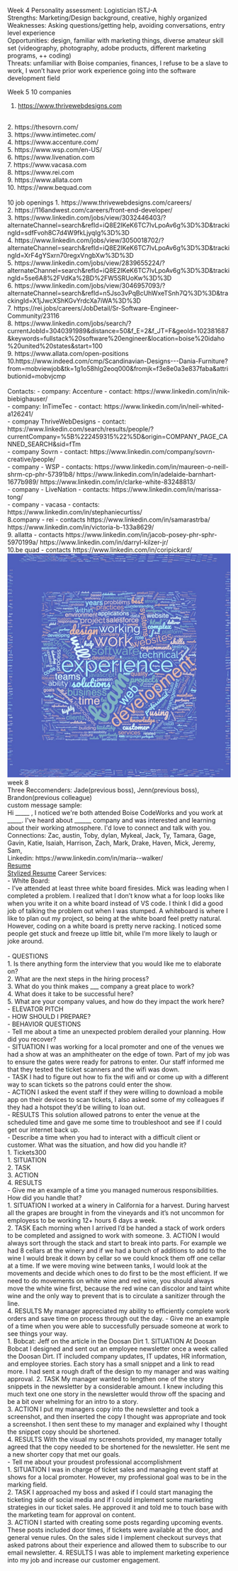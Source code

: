 Week 4
Personality assessment: Logistician ISTJ-A
<br>
Strengths: Marketing/Design background, creative, highly organized
<br>
Weaknesses: Asking questions/getting help, avoiding conversations, entry level experience
<br>
Opportunities: design, familiar with marketing things, diverse amateur skill set (videography, photography, adobe products, different marketing programs, ++ coding)
<br>
Threats: unfamiliar with Boise companies, finances, I refuse to be a slave to work, I won’t have prior work experience going into the software development field

Week 5
10 companies
1. https://www.thrivewebdesigns.com
<br>
2. https://thesovrn.com/
<br>
3. https://www.intimetec.com/
<br>
4. https://www.accenture.com/
<br>
5. https://www.wsp.com/en-US/
<br>
6. https://www.livenation.com
<br>
7. https://www.vacasa.com
<br>
8. https://www.rei.com
<br>
9. https://www.allata.com
<br>
10. https://www.bequad.com
<br>
<br>
10 job openings
1. https://www.thrivewebdesigns.com/careers/
<br>
2. https://116andwest.com/careers/front-end-developer/
<br>
3. https://www.linkedin.com/jobs/view/3032446403/?alternateChannel=search&refId=iQ8E2IKeK6TC7lvLpoAv6g%3D%3D&trackingId=sdfFvoh8C7d4W9fkLjyqIg%3D%3D
<br>
4. https://www.linkedin.com/jobs/view/3050018702/?alternateChannel=search&refId=iQ8E2IKeK6TC7lvLpoAv6g%3D%3D&trackingId=XrF4gYSxrn70regxVngbXw%3D%3D
<br>
5. https://www.linkedin.com/jobs/view/2839655224/?alternateChannel=search&refId=iQ8E2IKeK6TC7lvLpoAv6g%3D%3D&trackingId=5se6A8%2FVdKa%2BD%2FW5SRUoKw%3D%3D
<br>
6. https://www.linkedin.com/jobs/view/3046957093/?alternateChannel=search&refId=n5Jso3vPqBcUhWxeTSnh7Q%3D%3D&trackingId=X1jJwcXShKGvYrdcXa7iWA%3D%3D
<br>
7. https://rei.jobs/careers/JobDetail/Sr-Software-Engineer-Community/23116
<br>
8. https://www.linkedin.com/jobs/search/?currentJobId=3040391989&distance=50&f_E=2&f_JT=F&geoId=102381687&keywords=fullstack%20software%20engineer&location=boise%20idaho%20united%20states&start=100
<br>
9. https://www.allata.com/open-positions
<br>
10.https://www.indeed.com/cmp/Scandinavian-Designs---Dania-Furniture?from=mobviewjob&tk=1g1o58hlg2eoq000&fromjk=f3e8e0a3e837faba&attributionid=mobvjcmp
<br>
<br>
Contacts:
- company: Accenture - contact: https://www.linkedin.com/in/nik-biebighauser/
<br>
- company: InTimeTec - contact:  https://www.linkedin.com/in/neil-whited-a126241/
<br>
- compnay ThriveWebDesigns - contact: https://www.linkedin.com/search/results/people/?currentCompany=%5B%222459315%22%5D&origin=COMPANY_PAGE_CANNED_SEARCH&sid=fTm
<br>
- company Sovrn - contact: https://www.linkedin.com/company/sovrn-creative/people/
<br>
- company - WSP - contacts:
https://www.linkedin.com/in/maureen-o-neill-shrm-cp-phr-57391b8/
https://www.linkedin.com/in/adelaide-barnhart-1677b989/
https://www.linkedin.com/in/clarke-white-83248813/
<br>
- company - LiveNation - contacts:
https://www.linkedin.com/in/marissa-tong/
<br>
- company - vacasa - contacts: 
https://www.linkedin.com/in/stephaniecurtiss/
<br>
8.company - rei - contacts https://www.linkedin.com/in/samarastrba/
https://www.linkedin.com/in/victoria-b-133a8629/
<br>
9. allatta - contacts
https://www.linkedin.com/in/jacob-posey-phr-sphr-5970199a/
https://www.linkedin.com/in/darryl-kilzer-jr/
<br>
10.be quad - contacts
https://www.linkedin.com/in/coripickard/

<img src="assets/wordcloud.jpg">
<br>
week 8
<br>
Three Reccomenders: Jade(previous boss), Jenn(previous boss), Brandon(previous colleague)
<br>
custom message sample:
<br>
Hi _____ , I noticed we're both attended Boise CodeWorks and you work at _____. I've heard about ______ company and was interested and learning about their working atmosphere. I'd love to connect and talk with you.
<br>
Connections:
Zac, austin, Toby, dylan, Mykeal, Jack, Ty, Tamara, Gage, Gavin, Katie, Isaiah, Harrison, Zach, Mark, Drake, Haven, Mick, Jeremy, Sam, 
<br>
Linkedin: https://www.linkedin.com/in/maria--walker/
<br>
<a href="assets/MariaResume.pdf">Resume</a>
<br>
<a href="assets/MariaWResume.pdf">Stylized Resume</a>
Career Services:<br>
- White Board:<br>
    - I’ve attended at least three white board firesides. Mick was leading when I completed a problem. I realized that I don’t know what a for loop looks like when you write it on a white board instead of VS code. I think I did a good job of talking the problem out when I was stumped. A whiteboard is where I like to plan out my project, so being at the white board feel pretty natural. However, coding on a white board is pretty nerve racking. I noticed some people get stuck and freeze up little bit, while I’m more likely to laugh or joke around.<br><br>
- QUESTIONS<br>
    1. Is there anything form the interview that you would like me to elaborate on?<br>
    2. What are the next steps in the hiring process?<br>
    3. What do you think makes ___ company a great place to work?<br>
    4. What does it take to be successful here?<br>
    5. What are your company values, and how do they impact the work here?<br>
- ELEVATOR PITCH<br>
- HOW SHOULD I PREPARE?<br>
- BEHAVIOR QUESTIONS<br>
- Tell me about a time an unexpected problem derailed your planning. How did you recover?<br>
    - SITUATION I was working for a local promoter and one of the venues we had a show at was an amphitheater on the edge of town. Part of my job was to ensure the gates were ready for patrons to enter. Our staff informed me that they tested the ticket scanners and the wifi was down. <br>
    - TASK I had to figure out how to fix the wifi and or come up with a different way to scan tickets so the patrons could enter the show.<br>
    - ACTION I asked the event staff if they were willing to download a mobile app on their devices to scan tickets, I also asked some of my colleagues if they had a hotspot they’d be willing to loan out. <br>
    - RESULTS This solution allowed patrons to enter the venue at the scheduled time and gave me some time to troubleshoot and see if I could get our internet back up. <br>
- Describe a time when you had to interact with a difficult client or customer. What was the situation, and how did you handle it?<br>
        1. Tickets300<br>
    1. SITUATION <br>
    2. TASK<br>
    3. ACTION<br>
    4. RESULTS<br>
- Give me an example of a time you managed numerous responsibilities. How did you handle that?<br>
    1. SITUATION I worked at a winery in California for a harvest. During harvest all the grapes are brought in from the vineyards and it’s not uncommon for employess to be working 12+ hours 6 days a week. <br>
    2. TASK Each morning when I arrived I’d be handed a stack of work orders to be completed and assigned to work with someone.
    3. ACTION I would always sort through the stack and start to break into parts. For example we had 8 cellars at the winery and if we had a bunch of additions to add to the wine I would break it down by cellar so we could knock them off one cellar at a time. If we were moving wine between tanks, I would look at the movements and decide which ones to do first to be the most efficient. If we need to do movements on white wine and red wine, you should always move the white wine first, because the red wine can discolor and taint white wine and the only way to prevent that is to circulate a sanitizer through the line. <br>
    4. RESULTS My manager appreciated my ability to efficiently complete work orders and save time on process through out the day. 
- Give me an example of a time when you were able to successfully persuade someone at work to see things your way.<br>
        1. Bobcat: Jeff on the article in the Doosan Dirt
    1. SITUATION At Doosan Bobcat I designed and sent out an employee newsletter once a week called the Doosan Dirt. IT included company updates, IT updates, HR information, and employee stories. Each story has a small snippet and a link to read more. I had sent a rough draft of the design to my manager and was waiting approval. 
    2. TASK My manager wanted to lengthen one of the story snippets in the newsletter by a considerable amount. I knew including this much text one one story in the newsletter would throw off the spacing and be a bit over whelming for an intro to a story. <br>
    3. ACTION I put my managers copy into the newsletter and took a screenshot, and then inserted the copy I thought was appropriate and took a screenshot. I then sent these to my manager and explained why I thought the snippet copy should be shortened. <br>
    4. RESULTS With the visual my screenshots provided, my manager totally agreed  that the copy needed to be shortened for the newsletter. He sent me a new shorter copy that met our goals. <br>
- Tell me about your proudest professional accomplishment<br>
    1. SITUATION I was in charge of ticket sales and managing event staff at shows for a local promoter. However, my professional goal was to be in the marking field. <br>
    2. TASK I approached my boss and asked if I could start managing the ticketing side of social media and if I could implement some marketing strategies in our ticket sales. He approved it and told me to touch base with the marketing team for approval on content. <br>
    3. ACTION I started with creating some posts regarding upcoming events. These posts included door times, if tickets were available at the door, and general venue rules. On the sales side I implement checkout surveys that asked patrons about their experience and allowed them to subscribe to our email newsletter. 
    4. RESULTS I was able to implement marketing experience into my job and increase our customer engagement. <br>
